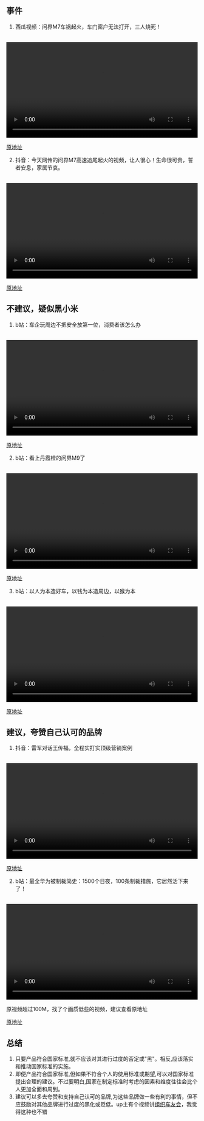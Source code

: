 ## 事件
1. 西瓜视频：问界M7车祸起火，车门窗户无法打开，三人烧死！
<br>
<video controls width="100%">
  <source src="video/7362553732745134602.mp4" type="video/mp4">
  Your browser does not support the video tag.
</video> <br>


[原地址](https://www.ixigua.com/7362553732745134602)

2. 抖音：今天网传的问界M7高速追尾起火的视频，让人很心！生命很可贵，誓者安息，家属节哀。
<br>
<video controls width="100%">
  <source src="video/7362610319413300518.mp4" type="video/mp4">
  Your browser does not support the video tag.
</video> <br>

[原地址](https://www.douyin.com/video/7362610319413300518)

## 不建议，疑似黑小米
1. b站：车企玩周边不把安全放第一位，消费者该怎么办
<br>
<video controls width="100%">
  <source src="video/BV1MF4m1A73g.mp4" type="video/mp4">
  Your browser does not support the video tag.
</video> <br>


[原地址](https://www.bilibili.com/video/BV1MF4m1A73g)


2. b站：看上丹霞橙的问界M9了
<br>
<video controls width="100%">
  <source src="video/BV1MF4m1A73g.mp4" type="video/mp4">
  Your browser does not support the video tag.
</video> <br>


[原地址](https://www.bilibili.com/video/BV1MM4m1f7P3)



3. b站：以人为本造好车，以钱为本造周边，以猴为本
<br>
<video controls width="100%">
  <source src="video/BV11w4m1y7Wq.mp4" type="video/mp4">
  Your browser does not support the video tag.
</video> <br>


[原地址](https://www.bilibili.com/video/BV11w4m1y7Wq)



## 建议，夸赞自己认可的品牌
1. 抖音：雷军对话王传福，全程实打实顶级营销案例
<br>
<video controls width="100%">
  <source src="video/7362042810112937242.mp4" type="video/mp4">
  Your browser does not support the video tag.
</video> <br>

[原地址](https://www.douyin.com/video/7362042810112937242)


2. b站：最全华为被制裁简史：1500个日夜，100条制裁措施，它居然活下来了！
<br>
<video controls width="100%">
  <source src="video/BV16L411v7ek.mp4" type="video/mp4">
  Your browser does not support the video tag.
</video> <br>

原视频超过100M，找了个画质低些的视频，建议查看原地址

[原地址](https://www.bilibili.com/video/BV16L411v7ek/)


## 总结
1. 只要产品符合国家标准,就不应该对其进行过度的否定或"黑"。相反,应该落实和推动国家标准的实施。
2. 即便产品符合国家标准,但如果不符合个人的使用标准或期望,可以对国家标准提出合理的建议。不过要明白,国家在制定标准时考虑的因素和维度往往会比个人更加全面和周到。
3. 建议可以多去夸赞和支持自己认可的品牌,为这些品牌做一些有利的事情，但不应鼓励对其他品牌进行过度的黑化或贬低。up主有个视频讲[组织车友会](https://www.bilibili.com/video/BV1XE421N7Z6)，我觉得这种也不错

